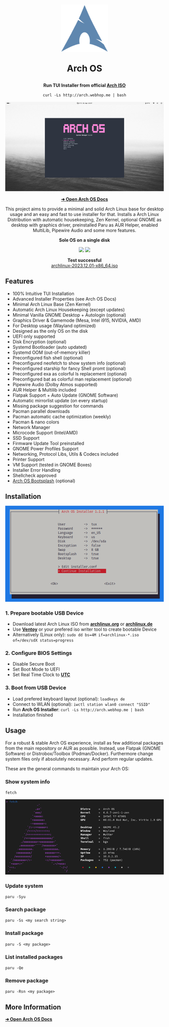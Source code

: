 <h1 align="center">
  <img src="./logo.svg" width="150" height="150"/>
  <p>Arch OS</p>
</h1>

<p align="center"><strong>Run TUI Installer from official <a target="_blank" href="https://archlinux.org/download/">Arch ISO</a></strong></p>

<div align="center">

```
curl -Ls http://arch.webhop.me | bash
```

</div>

<p align="center"><img src="./screenshots/desktop.jpg" /></p>

<div align="center">

**[➜ Open Arch OS Docs](DOCS.md)**

</div>

<p align="center">
This project aims to provide a minimal and solid Arch Linux base for desktop usage and an easy and fast to use installer for that.
Installs a Arch Linux Distribution with automatic housekeeping, Zen Kernel, optional GNOME as desktop with graphics driver, preinstalled Paru as AUR Helper, enabled MultiLib, Pipewire Audio and some more features.
</p>

<p align="center"><strong>Sole OS on a single disk</strong></p>

<p align="center">
  <img src="https://img.shields.io/badge/MAINTAINED-YES-green?style=for-the-badge">
  <img src="https://img.shields.io/badge/LICENSE-MIT-blue?style=for-the-badge">
</p>

<p align="center">
  <strong>Test successful</strong>
  <br>
  <a target="_blank" href="https://www.archlinux.de/releases/2023.12.01">archlinux-2023.12.01-x86_64.iso</a>
</p>

## Features

- 100% Intuitive TUI Installation
- Advanced Installer Properties (see Arch OS Docs)
- Minimal Arch Linux Base (Zen Kernel)
- Automatic Arch Linux Housekeeping (except updates)
- Minimal Vanilla GNOME Desktop + Autologin (optional)
- Graphics Driver & Gamemode (Mesa, Intel i915, NVIDIA, AMD)
- For Desktop usage (Wayland optimized)
- Designed as the only OS on the disk
- UEFI only supported
- Disk Encryption (optional)
- Systemd Bootloader (auto updated)
- Systemd OOM (out-of-memory killer)
- Preconfigured fish shell (optional)
- Preconfigured neofetch to show system info (optional)
- Preconfigured starship for fancy Shell promt (optional)
- Preconfigured exa as colorful ls replacement (optional)
- Preconfigured bat as colorful man replacement (optional)
- Pipewire Audio (Dolby Atmos supported)
- AUR Helper & Multilib included
- Flatpak Support + Auto Update (GNOME Software)
- Automatic mirrorlist update (on every startup)
- Missing package suggestion for commands
- Pacman parallel downloads
- Pacman automatic cache optimization (weekly)
- Pacman & nano colors
- Network Manager
- Microcode Support (Intel/AMD)
- SSD Support
- Firmware Update Tool preinstalled
- GNOME Power Profiles Support
- Networking, Protocol Libs, Utils & Codecs included
- Printer Support
- VM Support (tested in GNOME Boxes)
- Installer Error Handling
- Shellcheck approved
- [Arch OS Bootsplash](https://github.com/murkl/plymouth-theme-arch-os) (optional)

## Installation

<p><img src="./screenshots/installer.png" /></p>

### 1. Prepare bootable USB Device

- Download latest Arch Linux ISO from **[archlinux.org](https://www.archlinux.org/download)** or **[archlinux.de](https://www.archlinux.de/download)**
- Use **[Ventoy](https://www.ventoy.net/en/download.html)** or your prefered iso writer tool to create bootable Device
- Alternatively (Linux only): `sudo dd bs=4M if=archlinux-*.iso of=/dev/sdX status=progress`

### 2. Configure BIOS Settings

- Disable Secure Boot
- Set Boot Mode to UEFI
- Set Real Time Clock to **[UTC](https://time.is/de/UTC)**

### 3. Boot from USB Device

- Load prefered keyboard layout (optional): `loadkeys de`
- Connect to WLAN (optional): `iwctl station wlan0 connect "SSID"`
- Run **Arch OS Installer**: `curl -Ls http://arch.webhop.me | bash`
- Installation finished

## Usage

For a robust & stable Arch OS experience, install as few additional packages from the main repository or AUR as possible. Instead, use Flatpak (GNOME Software) or Distrobox/Toolbox (Podman/Docker). Furthermore change system files only if absolutely necessary. And perform regular updates.

These are the general commands to maintain your Arch OS:

### Show system info

```
fetch
```

<img src="screenshots/neofetch.png" />

### Update system

```
paru -Syu
```

### Search package

```
paru -Ss <my search string>
```

### Install package

```
paru -S <my package>
```

### List installed packages

```
paru -Qe
```

### Remove package

```
paru -Rsn <my package>
```

## More Information

**[➜ Open Arch OS Docs](DOCS.md)**
